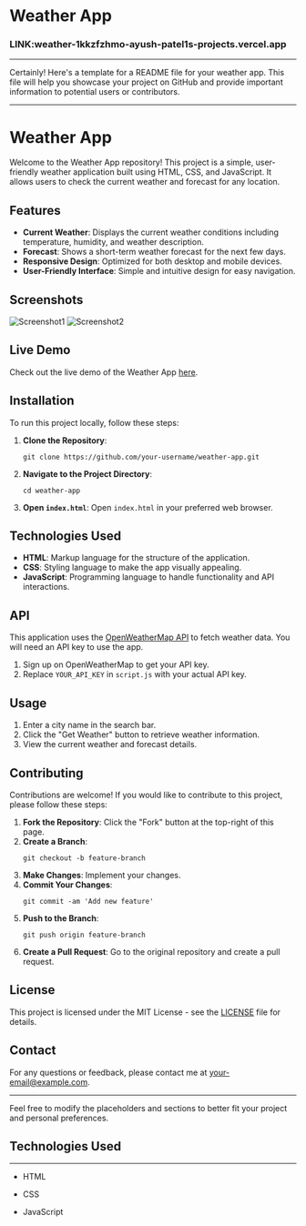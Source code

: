 <h1>Weather App</h1>
<h3>LINK:<span>weather-1kkzfzhmo-ayush-patel1s-projects.vercel.app</span></h3>
<hr><p>Certainly! Here's a template for a README file for your weather app. This file will help you showcase your project on GitHub and provide important information to potential users or contributors.</p>
<hr>
<h1>Weather App</h1>
<p>Welcome to the Weather App repository! This project is a simple, user-friendly weather application built using HTML, CSS, and JavaScript. It allows users to check the current weather and forecast for any location.</p>
<h2>Features</h2>
<ul>
<li><strong>Current Weather</strong>: Displays the current weather conditions including temperature, humidity, and weather description.</li>
<li><strong>Forecast</strong>: Shows a short-term weather forecast for the next few days.</li>
<li><strong>Responsive Design</strong>: Optimized for both desktop and mobile devices.</li>
<li><strong>User-Friendly Interface</strong>: Simple and intuitive design for easy navigation.</li>
</ul>
<h2>Screenshots</h2>
<p><img src="path/to/screenshot1.png" alt="Screenshot1">
<img src="path/to/screenshot2.png" alt="Screenshot2"></p>
<h2>Live Demo</h2>
<p>Check out the live demo of the Weather App <a href="https://your-live-demo-link.com">here</a>.</p>
<h2>Installation</h2>
<p>To run this project locally, follow these steps:</p>
<ol>
<li><strong>Clone the Repository</strong>:
<pre><code class="language-bash">git clone https://github.com/your-username/weather-app.git
</code></pre>
</li>
<li><strong>Navigate to the Project Directory</strong>:
<pre><code class="language-bash">cd weather-app
</code></pre>
</li>
<li><strong>Open <code>index.html</code></strong>:
Open <code>index.html</code> in your preferred web browser.</li>
</ol>
<h2>Technologies Used</h2>
<ul>
<li><strong>HTML</strong>: Markup language for the structure of the application.</li>
<li><strong>CSS</strong>: Styling language to make the app visually appealing.</li>
<li><strong>JavaScript</strong>: Programming language to handle functionality and API interactions.</li>
</ul>
<h2>API</h2>
<p>This application uses the <a href="https://openweathermap.org/api">OpenWeatherMap API</a> to fetch weather data. You will need an API key to use the app.</p>
<ol>
<li>Sign up on OpenWeatherMap to get your API key.</li>
<li>Replace <code>YOUR_API_KEY</code> in <code>script.js</code> with your actual API key.</li>
</ol>
<h2>Usage</h2>
<ol>
<li>Enter a city name in the search bar.</li>
<li>Click the "Get Weather" button to retrieve weather information.</li>
<li>View the current weather and forecast details.</li>
</ol>
<h2>Contributing</h2>
<p>Contributions are welcome! If you would like to contribute to this project, please follow these steps:</p>
<ol>
<li><strong>Fork the Repository</strong>: Click the "Fork" button at the top-right of this page.</li>
<li><strong>Create a Branch</strong>:
<pre><code class="language-bash">git checkout -b feature-branch
</code></pre>
</li>
<li><strong>Make Changes</strong>: Implement your changes.</li>
<li><strong>Commit Your Changes</strong>:
<pre><code class="language-bash">git commit -am 'Add new feature'
</code></pre>
</li>
<li><strong>Push to the Branch</strong>:
<pre><code class="language-bash">git push origin feature-branch
</code></pre>
</li>
<li><strong>Create a Pull Request</strong>: Go to the original repository and create a pull request.</li>
</ol>
<h2>License</h2>
<p>This project is licensed under the MIT License - see the <a href="LICENSE">LICENSE</a> file for details.</p>
<h2>Contact</h2>
<p>For any questions or feedback, please contact me at <a href="mailto:your-email@example.com">your-email@example.com</a>.</p>
<hr>
<p>Feel free to modify the placeholders and sections to better fit your project and personal preferences.</p><h2>Technologies Used</h2>
<hr><ul>
<li>HTML</li>
</ul><ul>
<li>CSS</li>
</ul><ul>
<li>JavaScript</li>
</ul>
